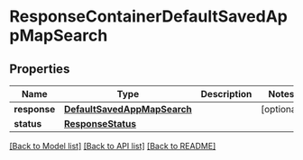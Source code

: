 # ResponseContainerDefaultSavedAppMapSearch

## Properties
Name | Type | Description | Notes
------------ | ------------- | ------------- | -------------
**response** | [**DefaultSavedAppMapSearch**](DefaultSavedAppMapSearch.md) |  | [optional] 
**status** | [**ResponseStatus**](ResponseStatus.md) |  | 

[[Back to Model list]](../README.md#documentation-for-models) [[Back to API list]](../README.md#documentation-for-api-endpoints) [[Back to README]](../README.md)


